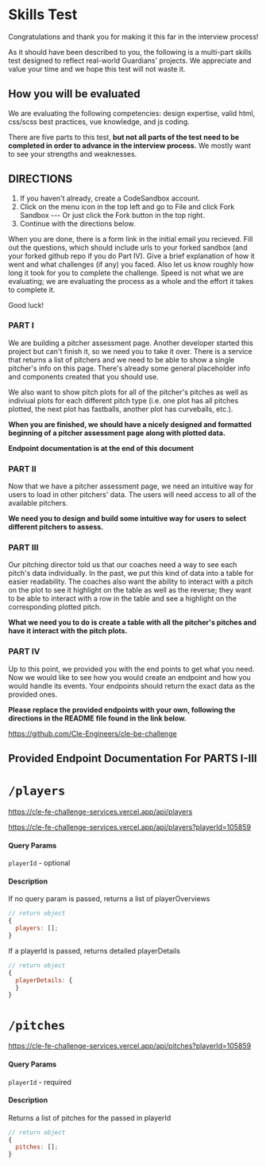 # Skills Test

Congratulations and thank you for making it this far in the interview process!

As it should have been described to you, the following is a multi-part skills test designed to reflect real-world Guardians' projects. We appreciate and value your time and we hope this test will not waste it.

## How you will be evaluated

We are evaluating the following competencies: design expertise, valid html, css/scss best practices, vue knowledge, and js coding.

There are five parts to this test, **but not all parts of the test need to be completed in order to advance in the interview process.** We mostly want to see your strengths and weaknesses.

## DIRECTIONS

1. If you haven't already, create a CodeSandbox account.
2. Click on the menu icon in the top left and go to File and click Fork Sandbox --- Or just click the Fork button in the top right.
3. Continue with the directions below.

When you are done, there is a form link in the initial email you recieved. Fill out the questions, which should include urls to your forked sandbox (and your forked github repo if you do Part IV). Give a brief explanation of how it went and what challenges (if any) you faced. Also let us know roughly how long it took for you to complete the challenge. Speed is not what we are evaluating; we are evaluating the process as a whole and the effort it takes to complete it.

Good luck!

### PART I

We are building a pitcher assessment page. Another developer started this project but can't finish it, so we need you to take it over. There is a service that returns a list of pitchers and we need to be able to show a single pitcher's info on this page. There's already some general placeholder info and components created that you should use.

We also want to show pitch plots for all of the pitcher's pitches as well as indiviual plots for each different pitch type (i.e. one plot has all pitches plotted, the next plot has fastballs, another plot has curveballs, etc.).

**When you are finished, we should have a nicely designed and formatted beginning of a pitcher assessment page along with plotted data.**

**Endpoint documentation is at the end of this document**

### PART II

Now that we have a pitcher assessment page, we need an intuitive way for users to load in other pitchers' data. The users will need access to all of the available pitchers.

**We need you to design and build some intuitive way for users to select different pitchers to assess.**

### PART III

Our pitching director told us that our coaches need a way to see each pitch's data individually. In the past, we put this kind of data into a table for easier readability. The coaches also want the ability to interact with a pitch on the plot to see it highlight on the table as well as the reverse; they want to be able to interact with a row in the table and see a highlight on the corresponding plotted pitch.

**What we need you to do is create a table with all the pitcher's pitches and have it interact with the pitch plots.**

### PART IV

Up to this point, we provided you with the end points to get what you need. Now we would like to see how you would create an endpoint and how you would handle its events. Your endpoints should return the exact data as the provided ones.

**Please replace the provided endpoints with your own, following the directions in the README file found in the link below.**

https://github.com/Cle-Engineers/cle-be-challenge

## Provided Endpoint Documentation For PARTS I-III

# `/players`

https://cle-fe-challenge-services.vercel.app/api/players

https://cle-fe-challenge-services.vercel.app/api/players?playerId=105859

#### Query Params

`playerId` - optional

#### Description

If no query param is passed, returns a list of playerOverviews

```js
// return object
{
  players: [];
}
```

If a playerId is passed, returns detailed playerDetails

```js
// return object
{
  playerDetails: {
  }
}
```

# `/pitches`

https://cle-fe-challenge-services.vercel.app/api/pitches?playerId=105859

#### Query Params

`playerId` - required

#### Description

Returns a list of pitches for the passed in playerId

```js
// return object
{
  pitches: [];
}
```
